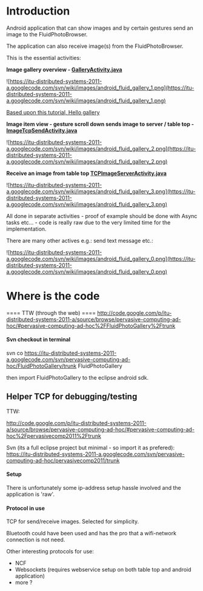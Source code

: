 # Introduction #

Android application that can show images and by certain gestures send an image to the FluidPhotoBrowser.

The application can also receive image(s) from the FluidPhotoBrowser.

This is the essential activities:


**Image gallery overview - [GalleryActivity.java](https://itu-distributed-systems-2011-a.googlecode.com/svn/pervasive-computing-ad-hoc/FluidPhotoGallery/trunk/src/dk/itu/spct/GalleryActivity.java)**

![https://itu-distributed-systems-2011-a.googlecode.com/svn/wiki/images/android_fluid_gallery_1.png](https://itu-distributed-systems-2011-a.googlecode.com/svn/wiki/images/android_fluid_gallery_1.png)

[Based upon this tutorial, Hello gallery](http://developer.android.com/resources/tutorials/views/hello-gallery.html)

**Image item view - gesture scroll down sends image to server / table top - [ImageTcpSendActivity.java](https://itu-distributed-systems-2011-a.googlecode.com/svn/pervasive-computing-ad-hoc/FluidPhotoGallery/trunk/src/dk/itu/spct/ImageTcpSendActivity.java)**

![https://itu-distributed-systems-2011-a.googlecode.com/svn/wiki/images/android_fluid_gallery_2.png](https://itu-distributed-systems-2011-a.googlecode.com/svn/wiki/images/android_fluid_gallery_2.png)

**Receive an image from table top [TCPImageServerActivity.java](https://itu-distributed-systems-2011-a.googlecode.com/svn/pervasive-computing-ad-hoc/FluidPhotoGallery/trunk/src/dk/itu/spct/TCPImageServerActivity.java)**

![https://itu-distributed-systems-2011-a.googlecode.com/svn/wiki/images/android_fluid_gallery_3.png](https://itu-distributed-systems-2011-a.googlecode.com/svn/wiki/images/android_fluid_gallery_3.png)


All done in separate activities - proof of example should be done with Async tasks etc... - code is really raw due to the very limited time for the implementation.

There are many other actives e.g.: send text message etc.:

![https://itu-distributed-systems-2011-a.googlecode.com/svn/wiki/images/android_fluid_gallery_0.png](https://itu-distributed-systems-2011-a.googlecode.com/svn/wiki/images/android_fluid_gallery_0.png)


# Where is the code #


==== TTW (through the web) ====  http://code.google.com/p/itu-distributed-systems-2011-a/source/browse/pervasive-computing-ad-hoc/#pervasive-computing-ad-hoc%2FFluidPhotoGallery%2Ftrunk


#### Svn checkout in terminal ####


svn co https://itu-distributed-systems-2011-a.googlecode.com/svn/pervasive-computing-ad-hoc/FluidPhotoGallery/trunk FluidPhotoGallery

then import FluidPhotoGallery to the eclipse android sdk.


## Helper TCP for debugging/testing ##

TTW:

http://code.google.com/p/itu-distributed-systems-2011-a/source/browse/pervasive-computing-ad-hoc/#pervasive-computing-ad-hoc%2Fpervasivecomp2011%2Ftrunk

Svn (its a full eclipse project but minimal - so import it as prefered):
https://itu-distributed-systems-2011-a.googlecode.com/svn/pervasive-computing-ad-hoc/pervasivecomp2011/trunk



#### Setup ####

There is unfortunately some ip-address setup hassle involved and the application is 'raw'.


#### Protocol in use ####

TCP for send/receive images. Selected for simplicity.

Bluetooth could have been used and has the pro that a wifi-network connection is not need.

Other interesting protocols for use:

  * NCF
  * Websockets (requires webservice setup on both table top and android application)
  * more ?
